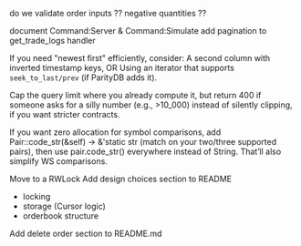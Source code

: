 do we validate order inputs ??
negative quantities ??

document Command:Server & Command:Simulate
add pagination to get_trade_logs handler

If you need "newest first" efficiently, consider:
A second column with inverted timestamp keys, OR
Using an iterator that supports `seek_to_last/prev` (if ParityDB adds it).


Cap the query limit where you already compute it, but return 400 if someone asks for a silly number (e.g., >10_000) instead of silently clipping, if you want stricter contracts.


If you want zero allocation for symbol comparisons, add Pair::code_str(&self) -> &'static str (match on your two/three supported pairs), then use pair.code_str() everywhere instead of String. That’ll also simplify WS comparisons.


Move to a RWLock 
Add design choices section to README
- locking
- storage (Cursor logic)
- orderbook structure


Add delete order section to README.md